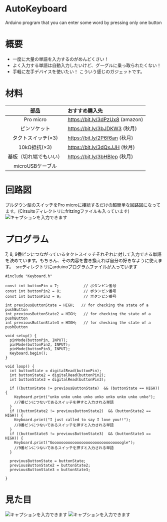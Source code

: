 # AutoKeyboard
Arduino program that you can enter some word by pressing only one button

# 概要
- 一度に大量の単語を入力するのがめんどくさい！
- よく入力する単語は自動入力したいけど、グーグルに乗っ取られたくない！
- 手軽に左手デバイスを使いたい！
こういう感じのガジェットです。 


# 材料

|  部品  | おすすめ購入先  |
|:---:|:--- |
|  Pro micro  |  https://bit.ly/3dPzUx8 (amazon) |
|  ピンソケット  |  https://bit.ly/3bJDKW3 (秋月)|
|  タクトスイッチ(×3) |  https://bit.ly/2P6f6an (秋月)|
|  10kΩ抵抗(×3)  |  https://bit.ly/3dQxJJH (秋月)|
|  基板（切れ端でもいい）  |  https://bit.ly/3bHBlep (秋月) |
|  microUSBケーブル  |   |

# 回路図
プルダウン型のスイッチをPro microに接続するだけの超簡単な回路図になってます。(Cirsuitsディレクトリにfritzingファイルも入っています)
![キャプションを入力できます](https://camo.elchika.com/fb267b0c9a8062c7171bc24e5b51452bc47e9524/687474703a2f2f73746f726167652e676f6f676c65617069732e636f6d2f656c6368696b612f76312f757365722f38366166613739342d393662352d346563352d613866642d3066346632376431393563342f37323738396339332d643733302d343161642d383762372d386161353634386236303864/)

# プログラム
7, 8, 9番ピンにつながっているタクトスイッチそれぞれに対して入力できる単語を決めています。もちろん、その内容を書き換えれば自分の好きなように使えます。　srcディレクトリにarduinoプログラムファイルが入っています
```
#include "Keyboard.h"

const int buttonPin = 7;           // ボタンピン番号
const int buttonPin2 = 8;          // ボタンピン番号
const int buttonPin3 = 9;          // ボタンピン番号

int previousButtonState = HIGH;   // for checking the state of a pushButton
int previousButtonState2 = HIGH;   // for checking the state of a pushButton
int previousButtonState3 = HIGH;   // for checking the state of a pushButton

void setup() {
  pinMode(buttonPin, INPUT);
  pinMode(buttonPin2, INPUT);
  pinMode(buttonPin3, INPUT);
  Keyboard.begin();
}

void loop() {
  int buttonState = digitalRead(buttonPin);
  int buttonState2 = digitalRead(buttonPin2);
  int buttonState3 = digitalRead(buttonPin3);
  
  if ((buttonState != previousButtonState)  && (buttonState == HIGH)) {
    Keyboard.print("unko unko unko unko unko unko unko unko unko");
    //7番ピンにつないであるスイッチを押すと入力される単語
  }
  if ((buttonState2 != previousButtonState2)  && (buttonState2 == HIGH)) {
    Keyboard.print("I just called to say I love you!!");
    //8番ピンにつないであるスイッチを押すと入力される単語
  }
  if ((buttonState3 != previousButtonState3)  && (buttonState3 == HIGH)) {
    Keyboard.print("Gooooooooooooooooooooooooooooooogle");
    //9番ピンにつないであるスイッチを押すと入力される単語
  }
  
  previousButtonState = buttonState;
  previousButtonState2 = buttonState2;
  previousButtonState3 = buttonState3;
  
}
```

# 見た目
![キャプションを入力できます](https://camo.elchika.com/56547b80e21716816deced88192dd58f73b261fa/687474703a2f2f73746f726167652e676f6f676c65617069732e636f6d2f656c6368696b612f76312f757365722f38366166613739342d393662352d346563352d613866642d3066346632376431393563342f38383139363235622d613762372d346330302d393062382d366638663730353135396539/)
![キャプションを入力できます](https://camo.elchika.com/5e83e4dfc0139cd95160c83046327377f3ff0efe/687474703a2f2f73746f726167652e676f6f676c65617069732e636f6d2f656c6368696b612f76312f757365722f38366166613739342d393662352d346563352d613866642d3066346632376431393563342f65623165366537342d346332322d346362332d393665382d366439646138306666656435/) 

